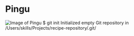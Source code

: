 # Pingu
![Image of Pingu](https://yt3.ggpht.com/PFRD_rpPwAIY-FC2t6Ob0GpJe2udeEaXNwug4Dx8v7zxxda6ZKHU1aKBX-XoWvYh2H4Ow6TtBDk=s900-c-k-c0x00ffffff-no-rj)
$ git init
Initialized empty Git repository in /Users/skills/Projects/recipe-repository/.git/
